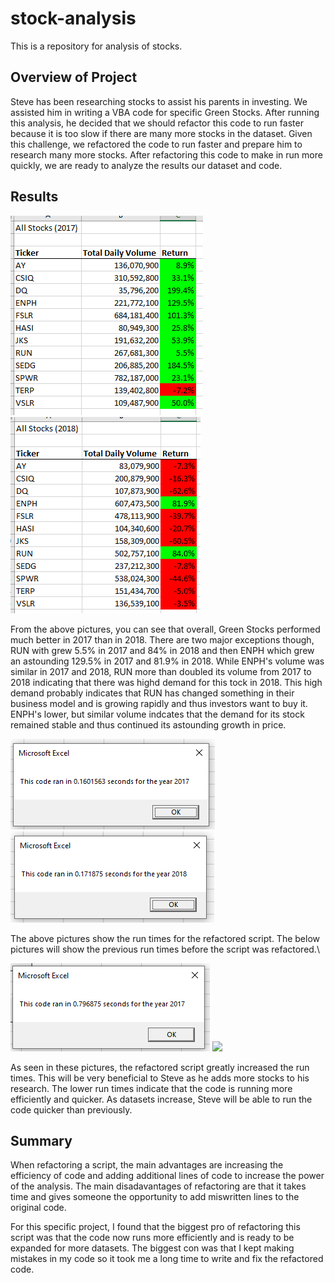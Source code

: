 # stock-analysis
This is a repository for analysis of stocks.

## Overview of Project 
Steve has been researching stocks to assist his parents in investing. We assisted him in writing a VBA code for specific Green Stocks. After running this analysis, he decided that we should refactor this code to run faster because it is too slow if there are many more stocks in the dataset. Given this challenge, we refactored the code to run faster and prepare him to research many more stocks. After refactoring this code to make in run more quickly, we are ready to analyze the results our dataset and code.

## Results
![](Stock_Results_2017.PNG) ![](Stock_Results_2018.PNG)

From the above pictures, you can see that overall, Green Stocks performed much better in 2017 than in 2018. There are two major exceptions though, RUN with grew 5.5% in 2017 and 84% in 2018 and then ENPH which grew an astounding 129.5% in 2017 and 81.9% in 2018. While ENPH's volume was similar in 2017 and 2018, RUN more than doubled its volume from 2017 to 2018 indicating that there was highd demand for this tock in 2018. This high demand probably indicates that RUN has changed something in their business model and is growing rapidly and thus investors want to buy it. ENPH's lower, but similar volume indcates that the demand for its stock remained stable and thus continued its astounding growth in price.

![](VBA_Challenge_2017.PNG) ![](VBA_Challenge_2018.PNG)

The above pictures show the run times for the refactored script. The below pictures will show the previous run times before the script was refactored.\

![](VBA_Module_2017.PNG) ![](VVBA_Module_2018.PNG)

As seen in these pictures, the refactored script greatly increased the run times. This will be very beneficial to Steve as he adds more stocks to his research. The lower run times indicate that the code is running more efficiently and quicker. As datasets increase, Steve will be able to run the code quicker than previously.

## Summary
When refactoring a script, the main advantages are increasing the efficiency of code and adding additional lines of code to increase the power of the analysis. The main disadavantages of refactoring are that it takes time and gives someone the opportunity to add miswritten lines to the original code. 

For this specific project, I found that the biggest pro of refactoring this script was that the code now runs more efficiently and is ready to be expanded for more datasets. The biggest con was that I kept making mistakes in my code so it took me a long time to write and fix the refactored code.
